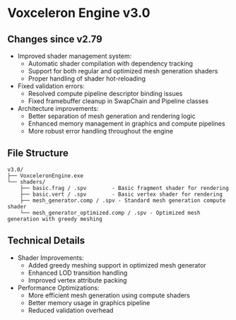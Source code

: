 # Voxceleron Engine v3.0

## Changes since v2.79
- Improved shader management system:
  - Automatic shader compilation with dependency tracking
  - Support for both regular and optimized mesh generation shaders
  - Proper handling of shader hot-reloading
- Fixed validation errors:
  - Resolved compute pipeline descriptor binding issues
  - Fixed framebuffer cleanup in SwapChain and Pipeline classes
- Architecture improvements:
  - Better separation of mesh generation and rendering logic
  - Enhanced memory management in graphics and compute pipelines
  - More robust error handling throughout the engine

## File Structure
```
v3.0/
├── VoxceleronEngine.exe
└── shaders/
    ├── basic.frag / .spv        - Basic fragment shader for rendering
    ├── basic.vert / .spv        - Basic vertex shader for rendering
    ├── mesh_generator.comp / .spv - Standard mesh generation compute shader
    └── mesh_generator_optimized.comp / .spv - Optimized mesh generation with greedy meshing
```

## Technical Details
- Shader Improvements:
  - Added greedy meshing support in optimized mesh generator
  - Enhanced LOD transition handling
  - Improved vertex attribute packing
- Performance Optimizations:
  - More efficient mesh generation using compute shaders
  - Better memory usage in graphics pipeline
  - Reduced validation overhead